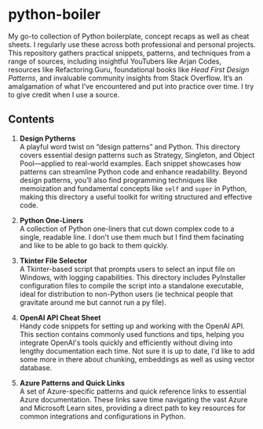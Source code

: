 # python-boiler

My go-to  collection of Python boilerplate, concept recaps as well as cheat sheets. I regularly use these across both professional and personal projects. This repository gathers practical snippets, patterns, and techniques from a range of sources, including insightful YouTubers like Arjan Codes, resources like Refactoring.Guru, foundational books like *Head First Design Patterns*, and invaluable community insights from Stack Overflow. It’s an amalgamation of what I’ve encountered and put into practice over time. I try to give credit when I use a source.

## Contents

1. **Design Pytherns**  
   A playful word twist on “design patterns” and Python. This directory covers essential design patterns such as Strategy, Singleton, and Object Pool—applied to real-world examples. Each snippet showcases how patterns can streamline Python code and enhance readability. Beyond design patterns, you’ll also find programming techniques like memoization and fundamental concepts like `self` and `super` in Python, making this directory a useful toolkit for writing structured and effective code.

2. **Python One-Liners**  
   A collection of Python one-liners that cut down complex code to a single, readable line. I don't use them much but I find them facinating and like to be able to go back to them quickly.

3. **Tkinter File Selector**  
   A Tkinter-based script that prompts users to select an input file on Windows, with logging capabilities. This directory includes PyInstaller configuration files to compile the script into a standalone executable, ideal for distribution to non-Python users (ie technical people that gravitate around me but cannot run a py file).

4. **OpenAI API Cheat Sheet**  
   Handy code snippets for setting up and working with the OpenAI API. This section contains commonly used functions and tips, helping you integrate OpenAI's tools quickly and efficiently without diving into lengthy documentation each time. Not sure it is up to date, I'd like to add some more in there about chunking, embeddings as well as using vector database.

5. **Azure Patterns and Quick Links**  
   A set of Azure-specific patterns and quick reference links to essential Azure documentation. These links save time navigating the vast Azure and Microsoft Learn sites, providing a direct path to key resources for common integrations and configurations in Python.
